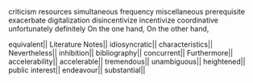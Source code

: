 criticism
resources
simultaneous
frequency
miscellaneous
prerequisite
exacerbate
digitalization
disincentivize
incentivize
coordinative
unfortunately
definitely
On the one hand,
On the other hand,

equivalent||
Literature Notes||
idiosyncratic||
characteristics||
Nevertheless||
inhibition||
bibliography||
concurrent||
Furthermore||
accelerability||
accelerable||
tremendous||
unambiguous||
heightened||
public interest||
endeavour||
substantial||